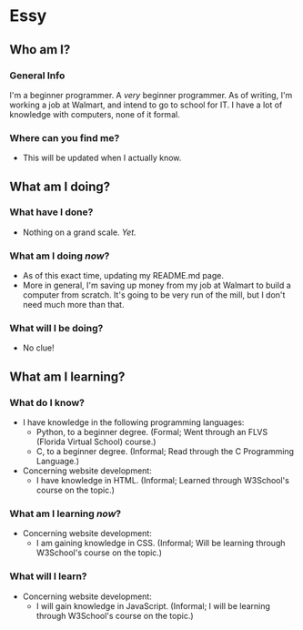 # Essy


## Who am I?
### General Info
  I'm a beginner programmer. A _very_ beginner programmer. As of writing, I'm working a job at Walmart, and intend to go to school for IT. I have a lot of knowledge with computers, none of it formal.
### Where can you find me?
  - This will be updated when I actually know.

## What am I doing?
### What have I done?
  * Nothing on a grand scale. _Yet._
### What am I doing _now_?
  * As of this exact time, updating my README.md page.
  * More in general, I'm saving up money from my job at Walmart to build a computer from scratch. It's going to be very run of the mill, but I don't need much more than that.
### What will I be doing?
  * No clue!

## What am I learning?
### What do I know?
  - I have knowledge in the following programming languages:
    - Python, to a beginner degree. (Formal; Went through an FLVS (Florida Virtual School) course.)
    - C, to a beginner degree. (Informal; Read through the C Programming Language.)
  - Concerning website development:
    - I have knowledge in HTML. (Informal; Learned through W3School's course on the topic.)
### What am I learning _now_?
  - Concerning website development:
    - I am gaining knowledge in CSS. (Informal; Will be learning through W3School's course on the topic.)
### What will I learn?
  - Concerning website development:
    - I will gain knowledge in JavaScript. (Informal; I will be learning through W3School's course on the topic.)
<!--
**essyoffpersonal/essyoffpersonal** is a ✨ _special_ ✨ repository because its `README.md` (this file) appears on your GitHub profile.

Here are some ideas to get you started:

- 🔭 I’m currently working on ...
- 🌱 I’m currently learning ...
- 👯 I’m looking to collaborate on ...
- 🤔 I’m looking for help with ...
- 💬 Ask me about ...
- 📫 How to reach me: ...
- 😄 Pronouns: ...
- ⚡ Fun fact: ...
-->
